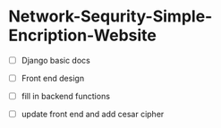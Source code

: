 # Network-Sequrity-Simple-Encription-Website


- [ ] Django basic docs
- [ ] Front end design
- [ ] fill in backend functions
- [ ] update front end and add cesar cipher


